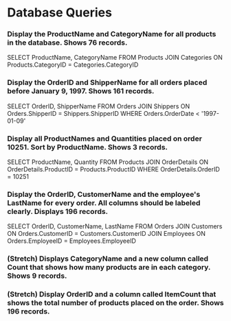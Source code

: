 # Database Queries

### Display the ProductName and CategoryName for all products in the database. Shows 76 records.

SELECT ProductName, CategoryName FROM Products JOIN Categories ON Products.CategoryID = Categories.CategoryID

### Display the OrderID and ShipperName for all orders placed before January 9, 1997. Shows 161 records.

SELECT OrderID, ShipperName FROM Orders JOIN Shippers ON Orders.ShipperID = Shippers.ShipperID WHERE Orders.OrderDate < '1997-01-09'

### Display all ProductNames and Quantities placed on order 10251. Sort by ProductName. Shows 3 records.

SELECT ProductName, Quantity FROM Products JOIN OrderDetails ON OrderDetails.ProductID = Products.ProductID WHERE OrderDetails.OrderID = 10251

### Display the OrderID, CustomerName and the employee's LastName for every order. All columns should be labeled clearly. Displays 196 records.

SELECT OrderID, CustomerName, LastName FROM Orders JOIN Customers ON Orders.CustomerID = Customers.CustomerID JOIN Employees ON Orders.EmployeeID = Employees.EmployeeID

### (Stretch) Displays CategoryName and a new column called Count that shows how many products are in each category. Shows 9 records.

### (Stretch) Display OrderID and a column called ItemCount that shows the total number of products placed on the order. Shows 196 records.
